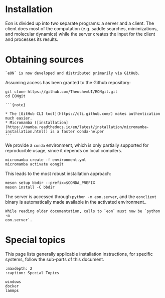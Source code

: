 # Installation

Eon is divided up into two separate programs: a server and a client. The client
does most of the computation (e.g. saddle searches, minimizations, and molecular
dynamics) while the server creates the input for the client and processes its
results.

# Obtaining sources

```{versionadded} 2.0
`eON` is now developed and distributed primarily via GitHub.
```

Assuming access has been granted to the Github repository:

```{code-block} bash
git clone https://github.com/TheochemUI/EONgit.git
cd EONgit
```

````{margin}
```{note}

* The [GitHub CLI tool](https://cli.github.com/) makes authentication much easier.
* Micromamba ([installation](https://mamba.readthedocs.io/en/latest/installation/micromamba-installation.html)) is a faster conda-helper
```
````

We provide a `conda` environment, which is only partially supported for reproducible usage, since it depends on local compilers.

```{code-block} bash
micromamba create -f environment.yml
micromamba activate eongit
```

This leads to the most robust installation approach:

```{code-block} bash
meson setup bbdir --prefix=$CONDA_PREFIX
meson install -C bbdir
```

The server is accessed through `python -m eon.server`, and the `eonclient`
binary is automatically made available in the activated environment..

```{versionchanged} 2.0
While reading older documentation, calls to `eon` must now be `python -m
eon.server`. 
```


# Special topics

This page lists generally applicable installation instructions, for specific
systems, follow the sub-parts of this document.

```{toctree}
:maxdepth: 2
:caption: Special Topics

windows
docker
lammps
```
<!-- pipx run pdm run sphinx-build -b html docs/source docs/build/html -->

